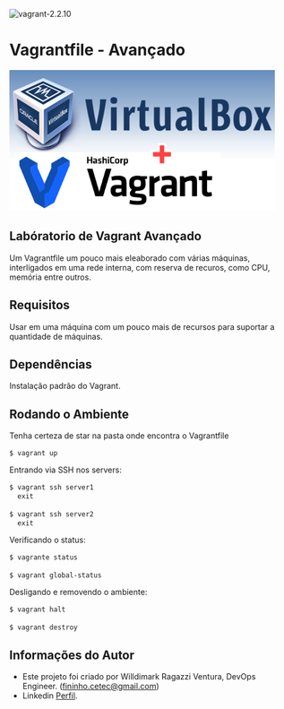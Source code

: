 ![vagrant-2.2.10](https://img.shields.io/badge/vagrant-2.2.10-blue?style=flat-square)

Vagrantfile - Avançado
========================

![Capa](virtualbox-plus-vagrant.png "Capa")

## Labóratorio de Vagrant Avançado

Um Vagrantfile um pouco mais eleaborado com várias máquinas, interligados em uma rede interna, com reserva de recuros, como CPU, memória entre outros.


Requisitos
------------

Usar em uma máquina com um pouco mais de recursos para suportar a quantidade de máquinas.


Dependências
------------

Instalação padrão do Vagrant.

Rodando o Ambiente
-------------------

Tenha certeza de star na pasta onde encontra o Vagrantfile 

    $ vagrant up

Entrando via SSH nos servers:

    $ vagrant ssh server1
      exit

    $ vagrant ssh server2
      exit 

Verificando o status:

    $ vagrante status

    $ vagrant global-status

Desligando e removendo o ambiente:

    $ vagrant halt

    $ vagrant destroy


Informações do Autor
------------------

- Este projeto foi criado por Willdimark Ragazzi Ventura, DevOps Engineer. (<fininho.cetec@gmail.com>)
- Linkedin [Perfil](https://www.linkedin.com/in/willdymark-ragazzi-ventura-ccna-devnetsecops-membro-anppd%C2%AE-a4422617//).
